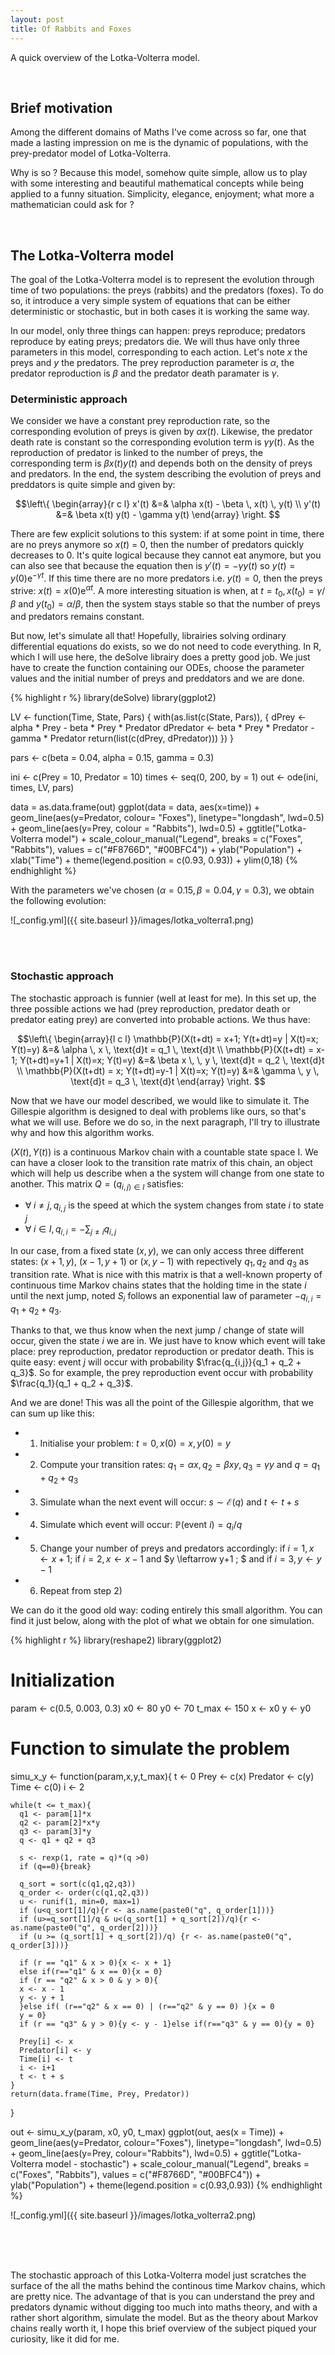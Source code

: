 ```yaml
---
layout: post
title: Of Rabbits and Foxes
---
```


A quick overview of the Lotka-Volterra model.

<br/>

## Brief motivation

Among the different domains of Maths I've come across so far, one that made a lasting impression on me is the dynamic of populations, with the prey-predator model of Lotka-Volterra.

Why is so ? Because this model, somehow quite simple, allow us to play with some interesting and beautiful mathematical concepts while being applied to a funny situation. Simplicity, elegance, enjoyment; what more a mathematician could ask for ?

<br/>

## The Lotka-Volterra model

The goal of the Lotka-Volterra model is to represent the evolution through time of two populations: the preys (rabbits) and the predators (foxes). To do so, it introduce a very simple system of equations that can be either deterministic or stochastic, but in both cases it is working the same way.

In our model, only three things can happen: preys reproduce; predators reproduce by eating preys; predators die. We will thus have only three parameters in this model, corresponding to each action. Let's note $x$ the preys and $y$ the predators. The prey reproduction parameter is $\alpha$, the predator reproduction is $\beta$ and the predator death paramater is $\gamma$.

### Deterministic approach

We consider we have a constant prey reproduction rate, so the corresponding evolution of preys is given by $\alpha x(t)$. Likewise, the predator death rate is constant so the corresponding evolution term is $\gamma y(t)$. As the reproduction of predator is linked to the number of preys, the corresponding term is $\beta x(t) y(t)$ and depends both on the density of preys and predators.
In the end, the system describing the evolution of preys and preddators is quite simple and given by:

$$\left\{
\begin{array}{r c l}
x'(t) &=& \alpha x(t) - \beta \, x(t) \, y(t) \\
y'(t) &=& \beta x(t) y(t) - \gamma y(t)
\end{array}
\right. $$

There are few explicit solutions to this system: if at some point in time, there are no preys anymore so $x(t)$ = 0, then the number of predators quickly decreases to 0. It's quite logical because they cannot eat anymore, but you can also see that because the equation then is $y'(t) = - \gamma y(t)$ so $y(t) = y(0) \text{e}^{-\gamma t}$.
If this time there are no more predators i.e. $y(t) = 0$, then the preys strive: $x(t) = x(0) \text{e}^{\alpha t}$.
A more interesting situation is when, at $t = t_0, x(t_0) = \gamma / \beta$ and $y(t_0) = \alpha / \beta$, then the system stays stable so that the number of preys and predators remains constant.

But now, let's simulate all that! Hopefully, librairies solving ordinary differential equations do exists, so we do not need to code everything. In R, which I will use here, the deSolve librairy does a pretty good job. We just have to create the function containing our ODEs, choose the parameter values and the initial number of preys and preddators and we are done.

{% highlight r %}
library(deSolve)
library(ggplot2)

LV <- function(Time, State, Pars) {
  with(as.list(c(State, Pars)), {
    dPrey        <- alpha * Prey - beta * Prey * Predator
    dPredator    <- beta * Prey * Predator - gamma * Predator
    return(list(c(dPrey, dPredator)))
  })
}

pars  <- c(beta = 0.04, alpha  = 0.15, gamma  = 0.3)

ini  <- c(Prey = 10, Predator = 10)
times <- seq(0, 200, by = 1)
out   <- ode(ini, times, LV, pars)

data = as.data.frame(out)
ggplot(data = data, aes(x=time)) + geom_line(aes(y=Predator, colour= "Foxes"), linetype="longdash", lwd=0.5) +
  geom_line(aes(y=Prey, colour = "Rabbits"), lwd=0.5) + ggtitle("Lotka-Volterra model") +
  scale_colour_manual("Legend", breaks = c("Foxes", "Rabbits"), values = c("#F8766D", "#00BFC4")) + ylab("Population") + xlab("Time") +
  theme(legend.position = c(0.93, 0.93)) + ylim(0,18)
{% endhighlight %}

With the parameters we've chosen ($\alpha = 0.15, \beta = 0.04, \gamma = 0.3$), we obtain the following evolution:


![_config.yml]({{ site.baseurl }}/images/lotka_volterra1.png)


  
<br/>
<br/>

### Stochastic approach

The stochastic approach is funnier (well at least for me). In this set up, the three possible actions we had (prey reproduction, predator death or predator eating prey) are converted into probable actions. We thus have:

$$\left\{
\begin{array}{l c l}
\mathbb{P}(X(t+dt) = x+1; Y(t+dt)=y | X(t)=x; Y(t)=y) &=& \alpha \, x \, \text{d}t = q_1 \, \text{d}t \\
\mathbb{P}(X(t+dt) = x-1; Y(t+dt)=y+1 | X(t)=x; Y(t)=y) &=& \beta x \, \, y \, \text{d}t = q_2 \, \text{d}t \\
\mathbb{P}(X(t+dt) = x; Y(t+dt)=y-1 | X(t)=x; Y(t)=y) &=& \gamma \, y \, \text{d}t = q_3 \, \text{d}t
\end{array}
\right. $$

Now that we have our model described, we would like to simulate it. The Gillespie algorithm is designed to deal with problems like ours, so that's what we will use. Before we do so, in the next paragraph, I'll try to illustrate why and how this algorithm works.

$(X(t), Y(t))$ is a continuous Markov chain with a countable state space I. We can have a closer look to the transition rate matrix of this chain, an object which will help us describe when a the system will change from one state to another. This matrix $Q = (q_{i,j) \in I}$ satisfies:

- $\forall \; i \neq j, q_{i,j}$ is the speed at which the system changes from state $i$ to state $j$
- $\forall \; i \in I, q_{i,i} = - \sum_{j \neq i} q_{i,j}$

In our case, from a fixed state $(x, y)$, we can only access three different states: $(x+1, y)$, $(x-1, y+1)$ or $(x, y-1)$ with repectively $q_1, q_2$ and $q_3$ as transition rate. What is nice with this matrix is that a well-known property of continuous time Markov chains states that the holding time in the state $i$ until the next jump, noted $S_{i}$ follows an exponential law of parameter $-q_{i,i} = q_1 + q_2 + q_3$.

Thanks to that, we thus know when the next jump / change of state will occur, given the state $i$ we are in. We just have to know which event will take place: prey reproduction, predator reproduction or predator death. This is quite easy: event $j$ will occur with probability $\frac{q_{i,j}}{q_1 + q_2 + q_3}$. So for example, the prey reproduction event occur with probability $\frac{q_1}{q_1 + q_2 + q_3}$.

And we are done! This was all the point of the Gillespie algorithm, that we can sum up like this:

- 1) Initialise your problem: $t=0, \, x(0) = x, \, y(0) = y$
- 2) Compute your transition rates: $q_1 = \alpha x, \, q_2 = \beta x y, \, q_3 = \gamma y$ and $q = q_1 + q_2 + q_3$
- 3) Simulate whan the next event will occur: $s \sim \mathcal{E}(q)$ and $t \leftarrow t + s$
- 4) Simulate which event will occur: $\mathbb{P}(\text{event } i) = q_i / q$
- 5) Change your number of preys and predators accordingly: if $i = 1, x \leftarrow x + 1 ;$ if $i = 2, x \leftarrow x-1$ and $y \leftarrow y+1 ; $ and if $i = 3, y \leftarrow y-1$
- 6) Repeat from step 2)

We can do it the good old way: coding entirely this small algorithm. You can find it just below, along with the plot of what we obtain for one simulation.  

{% highlight r %}
library(reshape2)
library(ggplot2)

# Initialization
param <- c(0.5, 0.003, 0.3)
x0 <- 80
y0 <- 70
t_max <- 150
x <- x0
y <- y0

# Function to simulate the problem
simu_x_y <- function(param,x,y,t_max){
  t <- 0
  Prey <- c(x)
  Predator <- c(y)
  Time <- c(0)
  i <- 2
  
    while(t <= t_max){
      q1 <- param[1]*x
      q2 <- param[2]*x*y
      q3 <- param[3]*y
      q <- q1 + q2 + q3
        
      s <- rexp(1, rate = q)*(q >0)
      if (q==0){break}

      q_sort = sort(c(q1,q2,q3))
      q_order <- order(c(q1,q2,q3))
      u <- runif(1, min=0, max=1)
      if (u<q_sort[1]/q){r <- as.name(paste0("q", q_order[1]))}
      if (u>=q_sort[1]/q & u<(q_sort[1] + q_sort[2])/q){r <- as.name(paste0("q", q_order[2]))}
      if (u >= (q_sort[1] + q_sort[2])/q) {r <- as.name(paste0("q", q_order[3]))}
    
      if (r == "q1" & x > 0){x <- x + 1}
      else if(r=="q1" & x == 0){x = 0}
      if (r == "q2" & x > 0 & y > 0){
      x <- x - 1
      y <- y + 1
      }else if( (r=="q2" & x == 0) | (r=="q2" & y == 0) ){x = 0
      y = 0}
      if (r == "q3" & y > 0){y <- y - 1}else if(r=="q3" & y == 0){y = 0}
    
      Prey[i] <- x
      Predator[i] <- y
      Time[i] <- t
      i <- i+1
      t <- t + s
    }
    return(data.frame(Time, Prey, Predator))
  }

out <- simu_x_y(param, x0, y0, t_max)
ggplot(out, aes(x = Time)) + geom_line(aes(y=Predator, colour="Foxes"), linetype="longdash", lwd=0.5) +
  geom_line(aes(y=Prey, colour="Rabbits"), lwd=0.5) + ggtitle("Lotka-Volterra model - stochastic") +
  scale_colour_manual("Legend", breaks = c("Foxes", "Rabbits"), values = c("#F8766D", "#00BFC4")) + ylab("Population") +
  theme(legend.position = c(0.93,0.93))
{% endhighlight %}

![_config.yml]({{ site.baseurl }}/images/lotka_volterra2.png)
  

  
<br/>
<br/>
<br/>

The stochastic approach of this Lotka-Volterra model just scratches the surface of the all the maths behind the continous time Markov chains, which are pretty nice. The advantage of that is you can understand the prey and predators dynamic without digging too much into maths theory, and with a rather short algorithm, simulate the model. But as the theory about Markov chains really worth it, I hope this brief overview of the subject piqued your curiosity, like it did for me.


